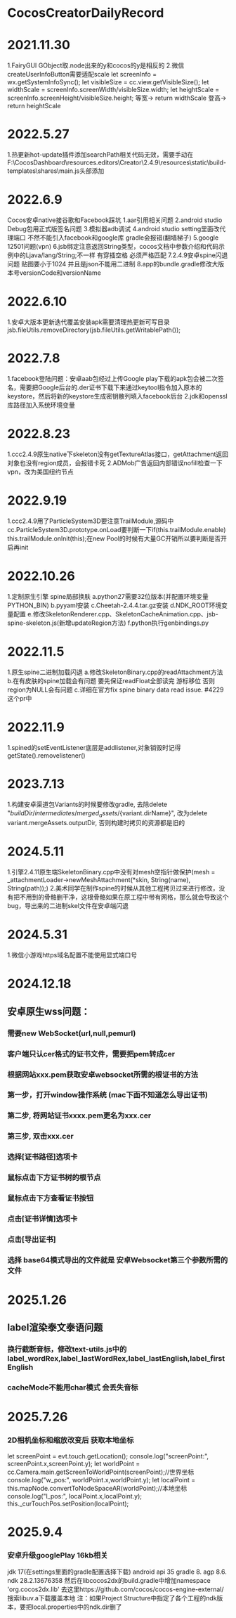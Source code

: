 # CocosCreatorDailyRecord
# 2021.11.30
1.FairyGUI GObject取.node出来的y和cocos的y是相反的
2.微信createUserInfoButton需要适配scale
     let screenInfo = wx.getSystemInfoSync();
     let visibleSize = cc.view.getVisibleSize(); 
     let widthScale = screenInfo.screenWidth/visibleSize.width;
     let heightScale = screenInfo.screenHeight/visibleSize.height;
     等宽-> return widthScale
     登高-> return heightScale
# 2022.5.27
1.热更新hot-update插件添加searchPath相关代码无效，需要手动在F:\CocosDashboard\resources\.editors\Creator\2.4.9\resources\static\build-templates\shares\main.js头部添加
# 2022.6.9
Cocos安卓native接谷歌和Facebook踩坑
1.aar引用相关问题
2.android studio Debug包用正式版签名问题
3.模拟器adb调试
4.android studio setting里面改代理端口 不然不能引入facebook和google库 gradle会报错(翻墙梯子)
5.google 12501问题(vpn)
6.jsb绑定注意返回String类型，cocos文档中参数介绍和代码示例中的Ljava/lang/String;不一样 有穿插空格 必须严格匹配
7.2.4.9安卓spine闪退问题 贴图要小于1024 并且是json不能用二进制
8.app的bundle.gradle修改大版本号versionCode和versionName
# 2022.6.10
1.安卓大版本更新迭代覆盖安装apk需要清理热更新可写目录 jsb.fileUtils.removeDirectory(jsb.fileUtils.getWritablePath());
# 2022.7.8
1.facebook登陆问题：安卓aab包经过上传Google play下载的apk包会被二次签名，需要把Google后台的.der证书下载下来通过keytool指令加入原本的keystore，然后将新的keystore生成密钥散列填入facebook后台
2.jdk和openssl库路径加入系统环境变量
# 2022.8.23
1.ccc2.4.9原生native下skeleton没有getTextureAtlas接口，getAttachment返回对象也没有region成员，会报错卡死
2.ADMob广告返回内部错误nofill检查一下vpn，改为美国纽约节点
# 2022.9.19
1.ccc2.4.9用了ParticleSystem3D要注意TrailModule,源码中cc.ParticleSystem3D.prototype.onLoad要判断一下if(this.trailModule.enable) this.trailModule.onInit(this);在new Pool的时候有大量GC开销所以要判断是否开启再init
# 2022.10.26
1.定制原生引擎 spine局部换肤
     a.python27需要32位版本(并配置环境变量PYTHON_BIN)
     b.pyyaml安装
     c.Cheetah-2.4.4.tar.gz安装
     d.NDK_ROOT环境变量配置
     e.修改SkeletonRenderer.cpp、SkeletonCacheAnimation.cpp、jsb-spine-skeleton.js(新增updateRegion方法)
     f.python执行genbindings.py
# 2022.11.5
1.原生spine二进制加载闪退
     a.修改SkeletonBinary.cpp的readAttachment方法
     b.在有皮肤的spine加载会有问题 要先保证readFloat全部读完 游标移位 否则region为NULL会有问题
     c.详细在官方fix spine binary data read issue. #4229这个pr中
# 2022.11.9
1.spined的setEventListener底层是addlistener,对象销毁时记得getState().removelistener()
# 2023.7.13
1.构建安卓渠道包Variants的时候要修改gradle, 去除delete "${buildDir}/intermediates/merged_assets/${variant.dirName}", 改为delete variant.mergeAssets.outputDir, 否则构建时拷贝的资源都是旧的
# 2024.5.11
1.引擎2.4.11原生端SkeletonBinary.cpp中没有对mesh空指针做保护(mesh = _attachmentLoader->newMeshAttachment(*skin, String(name), String(path));)
2.美术同学在制作spine的时候从其他工程拷贝过来进行修改，没有把不用到的骨骼删干净，这根骨骼如果在原工程中带有网格，那么就会导致这个bug，导出来的二进制skel文件在安卓端闪退
# 2024.5.31
1.微信小游戏https域名配置不能使用显式端口号
# 2024.12.18
## 安卓原生wss问题：
### 需要new WebSocket(url,null,pemurl)
### 客户端只认cer格式的证书文件，需要把pem转成cer
### 根据网站xxx.pem获取安卓websocket所需的根证书的方法
### 第一步，打开window操作系统 (mac下面不知道怎么导出证书)
### 第二步, 将网站证书xxxx.pem更名为xxx.cer
### 第三步, 双击xxx.cer
### 选择[证书路径]选项卡
### 鼠标点击下方证书树的根节点
### 鼠标点击下方查看证书按钮
### 点击[证书详情]选项卡
### 点击[导出证书]
### 选择 base64模式导出的文件就是 安卓Websocket第三个参数所需的文件
# 2025.1.26
## label渲染泰文泰语问题
### 换行截断音标，修改text-utils.js中的label_wordRex,label_lastWordRex,label_lastEnglish,label_firstEnglish
### cacheMode不能用char模式 会丢失音标
# 2025.7.26
### 2D相机坐标和缩放改变后 获取本地坐标
let screenPoint = evt.touch.getLocation();
console.log("screenPoint:", screenPoint.x,screenPoint.y);
let worldPoint = cc.Camera.main.getScreenToWorldPoint(screenPoint);//世界坐标
console.log("w_pos:", worldPoint.x,worldPoint.y);
let localPoint = this.mapNode.convertToNodeSpaceAR(worldPoint);//本地坐标
console.log("l_pos:", localPoint.x,localPoint.y);
this._curTouchPos.setPosition(localPoint);

# 2025.9.4
### 安卓升级googlePlay 16kb相关
jdk 17(在settings里面的gradle配置选择下载)
android api 35
gradle 8.
agp 8.6.
ndk 28.2.13676358
然后在libcocos2dx的build.gradle中增加namespace 'org.cocos2dx.lib'
去这里https://github.com/cocos/cocos-engine-external/搜索libuv.a下载覆盖本地
注：如果Project Structure中指定了各个工程的ndk版本，要把local.properties中的ndk.dir删了
